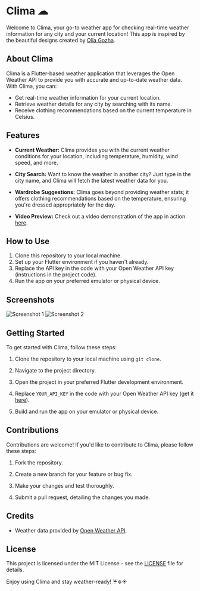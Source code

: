 # Clima ☁

Welcome to Clima, your go-to weather app for checking real-time weather information for any city and your current location! This app is inspired by the beautiful designs created by [Olia Gozha](https://dribbble.com/shots/4663154-).

## About Clima

Clima is a Flutter-based weather application that leverages the Open Weather API to provide you with accurate and up-to-date weather data. With Clima, you can:

- Get real-time weather information for your current location.
- Retrieve weather details for any city by searching with its name.
- Receive clothing recommendations based on the current temperature in Celsius.

## Features

- **Current Weather:** Clima provides you with the current weather conditions for your location, including temperature, humidity, wind speed, and more.

- **City Search:** Want to know the weather in another city? Just type in the city name, and Clima will fetch the latest weather data for you.

- **Wardrobe Suggestions:** Clima goes beyond providing weather stats; it offers clothing recommendations based on the temperature, ensuring you're dressed appropriately for the day.

- **Video Preview:** Check out a video demonstration of the app in action [here](https://drive.google.com/drive/u/1/folders/1FHyNoO4I_hnfTq0zjJXzClAXu1QzCAGj).

## How to Use

1. Clone this repository to your local machine.
2. Set up your Flutter environment if you haven't already.
3. Replace the API key in the code with your Open Weather API key (instructions in the project code).
4. Run the app on your preferred emulator or physical device.

## Screenshots

![Screenshot 1](/screenshots/screenshot1.png)
![Screenshot 2](/screenshots/screenshot2.png)

## Getting Started

To get started with Clima, follow these steps:

1. Clone the repository to your local machine using `git clone`.

2. Navigate to the project directory.

3. Open the project in your preferred Flutter development environment.

4. Replace `YOUR_API_KEY` in the code with your Open Weather API key (get it [here](https://openweathermap.org/api)).

5. Build and run the app on your emulator or physical device.

## Contributions

Contributions are welcome! If you'd like to contribute to Clima, please follow these steps:

1. Fork the repository.

2. Create a new branch for your feature or bug fix.

3. Make your changes and test thoroughly.

4. Submit a pull request, detailing the changes you made.

## Credits

- Weather data provided by [Open Weather API](https://openweathermap.org/).

## License

This project is licensed under the MIT License - see the [LICENSE](LICENSE) file for details.

Enjoy using Clima and stay weather-ready! ☔❄️☀️
